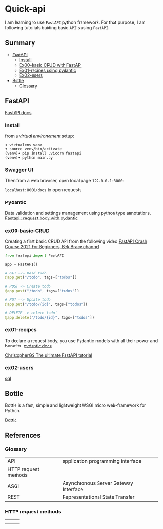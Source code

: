 
# Quick-api
I am learning to use `FastAPI` python framework.
For that purpose, I am following tutorials buiding basic `API`'s using `FastAPI`.

## Summary

- [FastAPI](#FastAPI)
    - [Install](#Install)
    - [Ex00-basic CRUD with FastAPI](#ex00-basic-CRUD)
    - [Ex01-recipes using pydantic](#ex01-recipes)
    - [Ex02-users](#ex02-users)
- [Bottle](#Bottle)
    - [Glossary](#Glossary)

## FastAPI

[FastAPI docs](https://fastapi.tiangolo.com/)

### Install

from a *virtual environement* setup:

```shell
➜ virtualenv venv
➜ source venv/bin/activate
(venv)➜ pip install uvicorn fastapi
(venv)➜ python main.py
```

### Swagger UI

Then from a web browser, open local page `127.0.0.1:8000`:

`localhost:8000/docs` to open requests

### Pydantic

Data validation and settings management using python type annotations.
[Fastapi : request body with pydantic](https://fastapi.tiangolo.com/tutorial/body/)

### ex00-basic-CRUD

Creating a first basic CRUD API from the following video
[FastAPI Crash Course 2021 For Beginners, Bek Brace channel](https://youtu.be/62pP9pfzNRs?si=W-1WD)

```python
from fastapi import FastAPI

app = FastAPI()

# GET --> Read todo
@app.get("/todo", tags=["todos"])

# POST -> Create todo
@app.post("/todo", tags=["todos"])

# PUT --> Update todo
@app.put("/todo/{id}", tags=["todos"])

# DELETE -> delete todo`
@app.delete("/todo/{id}", tags=["todos"])
```

### ex01-recipes

To declare a request body, you use Pydantic models with all their power and benefits.
[pydantic docs](https://docs.pydantic.dev/latest/)

[ChristopherGS The ultimate FastAPI tutorial](https://christophergs.com/tutorials/ultimate-fastapi-tutorial-pt-1-hello-world/)

[](https://christophergs.com/tutorials/ultimate-fastapi-tutorial-pt-4-pydantic-schemas/)

### ex02-users

[sql](https://fastapi.tiangolo.com/tutorial/sql-databases/)
[](https://www.youtube.com/watch?v=7D_0JTeaKWg)
[](https://www.youtube.com/watch?v=SORiTsvnU28)

## Bottle

Bottle is a fast, simple and lightweight WSGI micro web-framework for Python.

[Bottle](https://bottlepy.org/docs/dev/)

## References
### Glossary
||||
|---|---|---|
|API| application programming interface||
|HTTP request methods|||
|ASGI|Asynchronous Server Gateway Interface||
|REST|Representational State Transfer||

### HTTP request methods
||||
|---|---|---|
||||
||||
